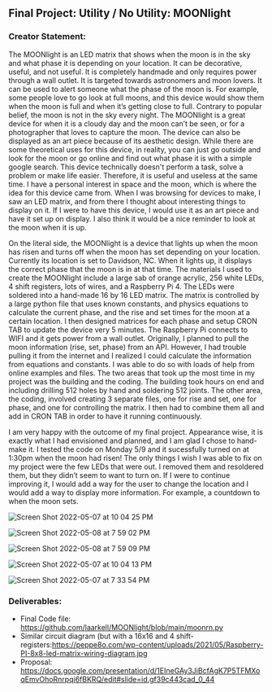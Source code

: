 ## Final Project: Utility / No Utility: MOONlight

### Creator Statement:


The MOONlight is an LED matrix that shows when the moon is in the sky and what phase it is depending on your location. It can be decorative, useful, and not useful. It is completely handmade and only requires power through a wall outlet. It is targeted towards astronomers and moon lovers. It can be used to alert someone what the phase of the moon is. For example, some people love to go look at full moons, and this device would show them when the moon is full and when it’s getting close to full. Contrary to popular belief, the moon is not in the sky every night. The MOONlight is a great device for when it is a cloudy day and the moon can’t be seen, or for a photographer that loves to capture the moon. The device can also be displayed as an art piece because of its aesthetic design. While there are some theoretical uses for this device, in reality, you can just go outside and look for the moon or go online and find out what phase it is with a simple google search. This device technically doesn't perform a task, solve a problem or make life easier. Therefore, it is useful and useless at the same time. I have a personal interest in space and the moon, which is where the idea for this device came from. When I was browsing for devices to make, I saw an LED matrix, and from there I thought about interesting things to display on it. If I were to have this device, I would use it as an art piece and have it set up on display. I also think it would be a nice reminder to look at the moon when it is up. 


On the literal side, the MOONlight is a device that lights up when the moon has risen and turns off when the moon has set depending on your location. Currently its location is set to Davidson, NC. When it lights up, it displays the correct phase that the moon is in at that time. The materials I used to create the MOONlight include a large sab of orange acrylic, 256 white LEDs, 4 shift registers, lots of wires, and a Raspberry Pi 4. The LEDs were soldered into a hand-made 16 by 16 LED matrix.  The matrix is controlled by a large python file that uses known constants, and physics equations to calculate the current phase, and the rise and set times for the moon at a certain location. I then designed matrices for each phase and setup CRON TAB to update the device very 5 minutes. The Raspberry Pi connects to WIFI and it gets power from a wall outlet. Originally, I planned to pull the moon information (rise, set, phase) from an API. However, I had trouble pulling it from the internet and I realized I could calculate the information from equations and constants. I was able to do so with loads of help from online examples and files. The two areas that took up the most time in my project was the building and the coding. The building took hours on end and including drilling 512 holes by hand and soldering 512 joints. The other area, the coding, involved creating 3 separate files, one for rise and set, one for phase, and one for controlling the matrix. I then had to combine them all and add in CRON TAB in order to have it running continuously. 


I am very happy with the outcome of my final project. Appearance wise, it is exactly what I had envisioned and planned, and I am glad I chose to hand-make it. I tested the code on Monday 5/9 and it sucessfully turned on at 1:30pm when the moon had risen! The only things I wish I was able to fix on my project were the few LEDs that were out. I removed them and resoldered them, but they didn’t seem to want to turn on. If I were to continue improving it, I would add a way for the user to change the location and I would add a way to display more information. For example, a countdown to when the moon sets.


![Screen Shot 2022-05-07 at 10 04 25 PM](https://user-images.githubusercontent.com/70282901/167278703-309575a7-3133-46d0-a1ee-023986c9c22e.png)

![Screen Shot 2022-05-08 at 7 59 02 PM](https://user-images.githubusercontent.com/70282901/167321178-3f4ffb2e-3752-4bbf-a517-ebf945cc6b59.png)

![Screen Shot 2022-05-08 at 7 59 09 PM](https://user-images.githubusercontent.com/70282901/167321230-dae6f48a-7d85-4c4c-9890-0fa0ea246d57.png)

![Screen Shot 2022-05-07 at 10 04 13 PM](https://user-images.githubusercontent.com/70282901/167278706-d0b55ef4-61c5-46ce-a024-3b1e26245538.png)

![Screen Shot 2022-05-07 at 7 33 54 PM](https://user-images.githubusercontent.com/70282901/167275356-b784987d-ebb8-4b42-962e-de595eef7ac2.png)


### Deliverables:
- Final Code file: https://github.com/laarkell/MOONlight/blob/main/moonrn.py
- Similar circuit diagram (but with a 16x16 and 4 shift-registers:https://peppe8o.com/wp-content/uploads/2021/05/Raspberry-PI-8x8-led-matrix-wiring-diagram.jpg 
- Proposal: https://docs.google.com/presentation/d/1EIneGAy3JiBcfAgK7P5TFMXoqEmvOhoRnrpqi6fBKRQ/edit#slide=id.gf39c443cad_0_44

